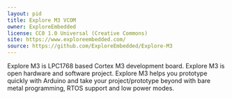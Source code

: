 ```yaml
---
layout: pid
title: Explore M3 VCOM
owner: ExploreEmbedded
license: CC0 1.0 Universal (Creative Commons)
site: https://www.exploreembedded.com/
source: https://github.com/ExploreEmbedded/Explore-M3
---
```


Explore M3 is LPC1768 based Cortex M3 development board. Explore M3 is open hardware and software project. Explore M3 helps you
prototype quickly with Arduino and take your project/prototype beyond with bare metal programming, RTOS support and low power modes. 